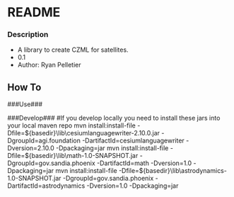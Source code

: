 # README #

### Description ###

* A library to create CZML for satellites.
* 0.1
* Author:
	Ryan Pelletier

## How To ##

###Use###

###Develop###
#If you develop locally you need to install these jars into your local maven repo
mvn install:install-file -Dfile=${basedir}\lib\cesiumlanguagewriter-2.10.0.jar -DgroupId=agi.foundation -DartifactId=cesiumlanguagewriter -Dversion=2.10.0 -Dpackaging=jar
mvn install:install-file -Dfile=${basedir}\lib\math-1.0-SNAPSHOT.jar -DgroupId=gov.sandia.phoenix -DartifactId=math -Dversion=1.0 -Dpackaging=jar
mvn install:install-file -Dfile=${basedir}\lib\astrodynamics-1.0-SNAPSHOT.jar -DgroupId=gov.sandia.phoenix -DartifactId=astrodynamics -Dversion=1.0 -Dpackaging=jar
